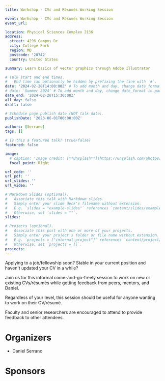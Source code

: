 ```yaml
---
title: Workshop - CVs and Résumés Working Session

event: Workshop - CVs and Résumés Working Session
event_url: 

location: Physical Sciences Complex 2136
address:
  street: 4296 Campus Dr
  city: College Park
  region: MD
  postcode: '20742'
  country: United States

summary: Learn basics of vector graphics through Adobe Illustrator

# Talk start and end times.
#   End time can optionally be hidden by prefixing the line with `#`.
date: '2024-02-28T14:00:00Z' # To add month and day, change date_format in params.yaml
# date: 'Summer 2024' # To add month and day, change date_format in params.yaml
date_end: '2024-02-28T15:30:00Z'
all_day: false
draft: false

# Schedule page publish date (NOT talk date).
publishDate: '2023-06-01T00:00:00Z'

authors: [Serrano]
tags: []

# Is this a featured talk? (true/false)
featured: false

image:
  # caption: 'Image credit: [**Unsplash**](https://unsplash.com/photos/bzdhc5b3Bxs)'
  focal_point: Right

url_code: ''
url_pdf: ''
url_slides: ''
url_video: ''

# Markdown Slides (optional).
#   Associate this talk with Markdown slides.
#   Simply enter your slide deck's filename without extension.
#   E.g. `slides = "example-slides"` references `content/slides/example-slides.md`.
#   Otherwise, set `slides = ""`.
slides:

# Projects (optional).
#   Associate this post with one or more of your projects.
#   Simply enter your project's folder or file name without extension.
#   E.g. `projects = ["internal-project"]` references `content/project/deep-learning/index.md`.
#   Otherwise, set `projects = []`.
projects:
---
```


Applying to a job/fellowship soon?
Stable in your current position and haven't updated your CV in a while?

Join us for this informal come-and-go-freely session to work on new or existing CVs/résumés while getting feedback from peers, mentors, and Daniel.

Regardless of your level, this session should be useful for anyone wanting to work on their CV/résumé.

Faculty and senior researchers are encouraged to attend to provide feedback to other attendees.


# Organizers

- Daniel Serrano

# Sponsors
